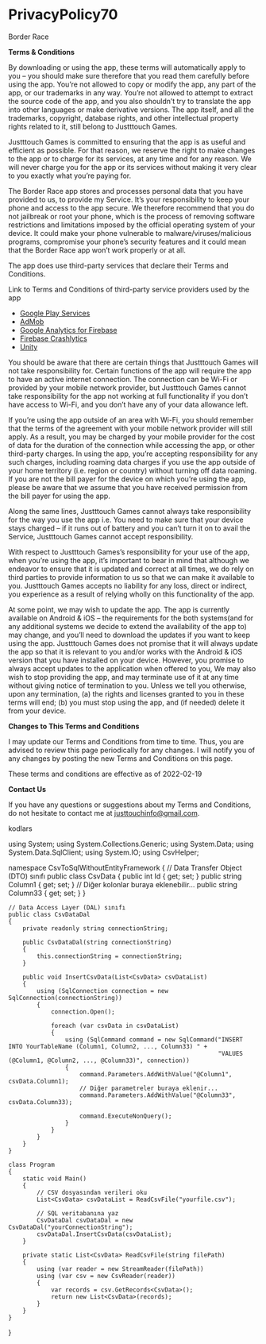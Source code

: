 # PrivacyPolicy70
Border Race

**Terms & Conditions**

By downloading or using the app, these terms will automatically apply to you – you should make sure therefore that you read them carefully before using the app. You’re not allowed to copy or modify the app, any part of the app, or our trademarks in any way. You’re not allowed to attempt to extract the source code of the app, and you also shouldn’t try to translate the app into other languages or make derivative versions. The app itself, and all the trademarks, copyright, database rights, and other intellectual property rights related to it, still belong to Justttouch Games.

Justttouch Games is committed to ensuring that the app is as useful and efficient as possible. For that reason, we reserve the right to make changes to the app or to charge for its services, at any time and for any reason. We will never charge you for the app or its services without making it very clear to you exactly what you’re paying for.

The Border Race app stores and processes personal data that you have provided to us, to provide my Service. It’s your responsibility to keep your phone and access to the app secure. We therefore recommend that you do not jailbreak or root your phone, which is the process of removing software restrictions and limitations imposed by the official operating system of your device. It could make your phone vulnerable to malware/viruses/malicious programs, compromise your phone’s security features and it could mean that the Border Race app won’t work properly or at all.

The app does use third-party services that declare their Terms and Conditions.

Link to Terms and Conditions of third-party service providers used by the app

*   [Google Play Services](https://policies.google.com/terms)
*   [AdMob](https://developers.google.com/admob/terms)
*   [Google Analytics for Firebase](https://firebase.google.com/terms/analytics)
*   [Firebase Crashlytics](https://firebase.google.com/terms/crashlytics)
*   [Unity](https://unity3d.com/legal/terms-of-service)

You should be aware that there are certain things that Justttouch Games will not take responsibility for. Certain functions of the app will require the app to have an active internet connection. The connection can be Wi-Fi or provided by your mobile network provider, but Justttouch Games cannot take responsibility for the app not working at full functionality if you don’t have access to Wi-Fi, and you don’t have any of your data allowance left.

If you’re using the app outside of an area with Wi-Fi, you should remember that the terms of the agreement with your mobile network provider will still apply. As a result, you may be charged by your mobile provider for the cost of data for the duration of the connection while accessing the app, or other third-party charges. In using the app, you’re accepting responsibility for any such charges, including roaming data charges if you use the app outside of your home territory (i.e. region or country) without turning off data roaming. If you are not the bill payer for the device on which you’re using the app, please be aware that we assume that you have received permission from the bill payer for using the app.

Along the same lines, Justttouch Games cannot always take responsibility for the way you use the app i.e. You need to make sure that your device stays charged – if it runs out of battery and you can’t turn it on to avail the Service, Justttouch Games cannot accept responsibility.

With respect to Justttouch Games’s responsibility for your use of the app, when you’re using the app, it’s important to bear in mind that although we endeavor to ensure that it is updated and correct at all times, we do rely on third parties to provide information to us so that we can make it available to you. Justttouch Games accepts no liability for any loss, direct or indirect, you experience as a result of relying wholly on this functionality of the app.

At some point, we may wish to update the app. The app is currently available on Android & iOS – the requirements for the both systems(and for any additional systems we decide to extend the availability of the app to) may change, and you’ll need to download the updates if you want to keep using the app. Justttouch Games does not promise that it will always update the app so that it is relevant to you and/or works with the Android & iOS version that you have installed on your device. However, you promise to always accept updates to the application when offered to you, We may also wish to stop providing the app, and may terminate use of it at any time without giving notice of termination to you. Unless we tell you otherwise, upon any termination, (a) the rights and licenses granted to you in these terms will end; (b) you must stop using the app, and (if needed) delete it from your device.

**Changes to This Terms and Conditions**

I may update our Terms and Conditions from time to time. Thus, you are advised to review this page periodically for any changes. I will notify you of any changes by posting the new Terms and Conditions on this page.

These terms and conditions are effective as of 2022-02-19

**Contact Us**

If you have any questions or suggestions about my Terms and Conditions, do not hesitate to contact me at justtouchinfo@gmail.com.



kodlars



using System;
using System.Collections.Generic;
using System.Data;
using System.Data.SqlClient;
using System.IO;
using CsvHelper;

namespace CsvToSqlWithoutEntityFramework
{
    // Data Transfer Object (DTO) sınıfı
    public class CsvData
    {
        public int Id { get; set; }
        public string Column1 { get; set; }
        // Diğer kolonlar buraya eklenebilir...
        public string Column33 { get; set; }
    }

    // Data Access Layer (DAL) sınıfı
    public class CsvDataDal
    {
        private readonly string connectionString;

        public CsvDataDal(string connectionString)
        {
            this.connectionString = connectionString;
        }

        public void InsertCsvData(List<CsvData> csvDataList)
        {
            using (SqlConnection connection = new SqlConnection(connectionString))
            {
                connection.Open();

                foreach (var csvData in csvDataList)
                {
                    using (SqlCommand command = new SqlCommand("INSERT INTO YourTableName (Column1, Column2, ..., Column33) " +
                                                               "VALUES (@Column1, @Column2, ..., @Column33)", connection))
                    {
                        command.Parameters.AddWithValue("@Column1", csvData.Column1);
                        // Diğer parametreler buraya eklenir...
                        command.Parameters.AddWithValue("@Column33", csvData.Column33);

                        command.ExecuteNonQuery();
                    }
                }
            }
        }
    }

    class Program
    {
        static void Main()
        {
            // CSV dosyasından verileri oku
            List<CsvData> csvDataList = ReadCsvFile("yourfile.csv");

            // SQL veritabanına yaz
            CsvDataDal csvDataDal = new CsvDataDal("yourConnectionString");
            csvDataDal.InsertCsvData(csvDataList);
        }

        private static List<CsvData> ReadCsvFile(string filePath)
        {
            using (var reader = new StreamReader(filePath))
            using (var csv = new CsvReader(reader))
            {
                var records = csv.GetRecords<CsvData>();
                return new List<CsvData>(records);
            }
        }
    }
}

